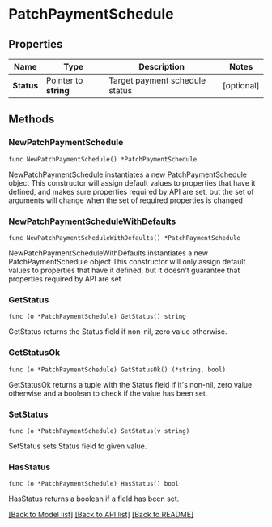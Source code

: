# PatchPaymentSchedule

## Properties

Name | Type | Description | Notes
------------ | ------------- | ------------- | -------------
**Status** | Pointer to **string** | Target payment schedule status | [optional] 

## Methods

### NewPatchPaymentSchedule

`func NewPatchPaymentSchedule() *PatchPaymentSchedule`

NewPatchPaymentSchedule instantiates a new PatchPaymentSchedule object
This constructor will assign default values to properties that have it defined,
and makes sure properties required by API are set, but the set of arguments
will change when the set of required properties is changed

### NewPatchPaymentScheduleWithDefaults

`func NewPatchPaymentScheduleWithDefaults() *PatchPaymentSchedule`

NewPatchPaymentScheduleWithDefaults instantiates a new PatchPaymentSchedule object
This constructor will only assign default values to properties that have it defined,
but it doesn't guarantee that properties required by API are set

### GetStatus

`func (o *PatchPaymentSchedule) GetStatus() string`

GetStatus returns the Status field if non-nil, zero value otherwise.

### GetStatusOk

`func (o *PatchPaymentSchedule) GetStatusOk() (*string, bool)`

GetStatusOk returns a tuple with the Status field if it's non-nil, zero value otherwise
and a boolean to check if the value has been set.

### SetStatus

`func (o *PatchPaymentSchedule) SetStatus(v string)`

SetStatus sets Status field to given value.

### HasStatus

`func (o *PatchPaymentSchedule) HasStatus() bool`

HasStatus returns a boolean if a field has been set.


[[Back to Model list]](../../README.md#documentation-for-models) [[Back to API list]](../../README.md#documentation-for-api-endpoints) [[Back to README]](../../README.md)


